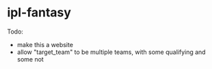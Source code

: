 # ipl-fantasy

Todo:
- make this a website
- allow "target_team" to be multiple teams, with some qualifying and some not